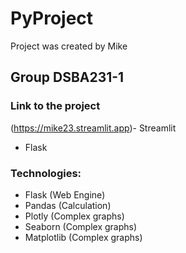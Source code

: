 # PyProject

Project was created by Mike

## Group DSBA231-1

### Link to the project
(https://mike23.streamlit.app)- Streamlit <br>
 - Flask


### Technologies:
* Flask (Web Engine)
* Pandas (Calculation)
* Plotly (Complex graphs)
* Seaborn (Complex graphs)
* Matplotlib (Complex graphs)
